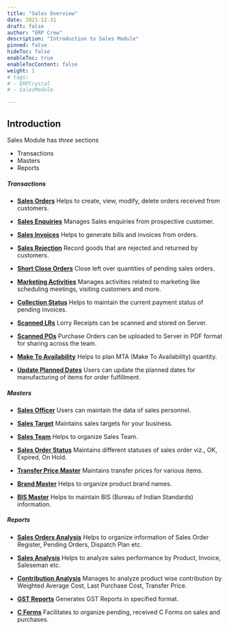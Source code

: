 ```yaml
---
title: "Sales Overview"
date: 2021-12-31
draft: false
author: "ERP Crew"
description: "Introduction to Sales Module"
pinned: false
hideToc: false
enableToc: true
enableTocContent: false
weight: 1
# tags: 
# - ERPCrystal
# - SalesModule

---
```

## Introduction
Sales Module has *three* sections 
- Transactions
- Masters
- Reports
  

##### **Transactions** 

- [**Sales Orders**](/en/posts/salesorder) 
Helps to create, view, modify, delete orders received from customers.  

- [**Sales Enquiries**](../dummy-module) 
Manages Sales enquiries from prospective customer. 

- [**Sales Invoices**](../dummy-module) 
Helps to generate bills and invoices from orders.

- [**Sales Rejection**](../dummy-module) 
Record goods that are rejected and returned by customers.

- [**Short Close Orders**](../dummy-module) 
Close left over quantities of pending sales orders.

- [**Marketing Activities**](../dummy-module) 
Manages activities related to marketing like scheduling meetings, visiting customers and more.

- [**Collection Status**](../dummy-module)
Helps to maintain the current payment status of pending invoices.

- [**Scanned LRs**](../dummy-module) 
Lorry Receipts can be scanned and stored on Server.

- [**Scanned POs**](../dummy-module) 
Purchase Orders can be uploaded to Server in PDF format for sharing across the team.

- [**Make To Availability**](../dummy-module) 
Helps to plan MTA (Make To Availability) quantity.

- [**Update Planned Dates**](../dummy-module)
Users can update the planned dates for manufacturing of items for order fulfillment.
  
##### **Masters** 

- [**Sales Officer**](../dummy-module) 
Users can maintain the data of sales personnel.

- [**Sales Target**](../dummy-module) 
Maintains sales targets for your business.

- [**Sales Team**](../dummy-module) 
Helps to organize Sales Team.

- [**Sales Order Status**](../dummy-module) 
Maintains different statuses of sales order viz., OK, Expired, On Hold.

- [**Transfer Price Master**](../dummy-module) 
Maintains transfer prices for various items.

- [**Brand Master**](../dummy-module) 
Helps to organize product brand names.

- [**BIS Master**](../dummy-module) 
Helps to maintain BIS (Bureau of Indian Standards) information.


##### **Reports** 

- [**Sales Orders Analysis**](../dummy-module) 
Helps to organize information of Sales Order Register, Pending Orders, Dispatch Plan etc.

- [**Sales Analysis**](../dummy-module) 
Helps to analyze sales performance by Product, Invoice, Saleseman etc.

- [**Contribution Analysis**](../dummy-module) 
Manages to analyze product wise contribution by Weighted Average Cost, Last Purchase Cost, Transfer Price.

- [**GST Reports**](../dummy-module) 
Generates GST Reports in specified format.
  
- [**C Forms**](../dummy-module) 
Facilitates to organize pending, received C Forms on sales and purchases.


